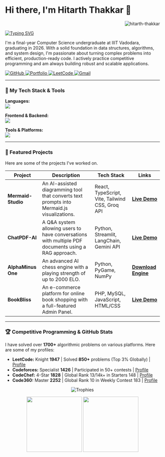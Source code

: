 # Hi there, I'm Hitarth Thakkar 👋

<p align="right"> 
  <img src="https://komarev.com/ghpvc/?username=HitarthThakkar&label=Profile%20Views&color=blueviolet&style=flat" alt="hitarth-thakkar" /> 
</p>

<a href="https://git.io/typing-svg"><img src="https://readme-typing-svg.demolab.com?font=Fira+Code&weight=600&size=25&pause=1000&color=20C20E&background=00000000&width=435&lines=Full-Stack+Developer;Competitive+Programmer;Lifelong+Learner" alt="Typing SVG" /></a>

I'm a final-year Computer Science undergraduate at IIIT Vadodara, graduating in 2026. With a solid foundation in data structures, algorithms, and system design, I'm passionate about turning complex problems into efficient, production-ready code. I actively practice competitive programming and am always building robust and scalable applications.

<p align="left">
  <a href="https://github.com/HitarthThakkar" target="_blank">
    <img src="https://img.shields.io/badge/GitHub-181717?style=for-the-badge&logo=github&logoColor=white" alt="GitHub"/>
  </a>
  <a href="https://hitarth-thakkar-portfolio.vercel.app/" target="_blank">
    <img src="https://img.shields.io/badge/Portfolio-000000?style=for-the-badge&logo=Vercel&logoColor=white" alt="Portfolio"/>
  </a>
  <a href="https://leetcode.com/u/Hitarth_Thakkar/" target="_blank">
    <img src="https://img.shields.io/badge/LeetCode-FFA116?style=for-the-badge&logo=LeetCode&logoColor=black" alt="LeetCode"/>
  </a>
   <a href="mailto:hitarththakkar0212@gmail.com" target="_blank">
    <img src="https://img.shields.io/badge/Gmail-EA4335?style=for-the-badge&logo=Gmail&logoColor=white" alt="Gmail"/>
  </a>
</p>

---

### 🚀 My Tech Stack & Tools

<p align="left">
  <strong>Languages:</strong><br>
  <a href="https://skillicons.dev">
    <img src="https://skillicons.dev/icons?i=python,cpp,java,javascript,typescript,html,css,php,mysql" />
  </a>
</p>
<p align="left">
  <strong>Frontend & Backend:</strong><br>
  <a href="https://skillicons.dev">
    <img src="https://skillicons.dev/icons?i=react,nextjs,redux,nodejs,express,mongodb,tailwind" />
  </a>
</p>
<p align="left">
  <strong>Tools & Platforms:</strong><br>
  <a href="https://skillicons.dev">
    <img src="https://skillicons.dev/icons?i=git,github,linux,firebase,pytorch,numpy,vite" />
  </a>
</p>

---

### 🔧 Featured Projects

Here are some of the projects I've worked on.

| Project                     | Description                                                                                             | Tech Stack                                       | Links                                                                                                              |
| --------------------------- | ------------------------------------------------------------------------------------------------------- | ------------------------------------------------ | ------------------------------------------------------------------------------------------------------------------ |
| **Mermaid-Studio** | An AI-assisted diagramming tool that converts text prompts into Mermaid.js visualizations.              | React, TypeScript, Vite, Tailwind CSS, Groq API  | <a href="https://mermaid-studio-hitarth.vercel.app/">**Live Demo**</a>                                                     |
| **ChatPDF-AI** | A Q&A system allowing users to have conversations with multiple PDF documents using a RAG approach.       | Python, Streamlit, LangChain, Gemini API         | <a href="https://chatpdf-ai-hitarth-thakkar.streamlit.app/">**Live Demo**</a>                                                     |
| **AlphaMinus One** | An advanced AI chess engine with a playing strength of up to 2000 ELO.                                   | Python, PyGame, NumPy                            | <a href="https://github.com/HitarthThakkar/AlphaMinus-One-Chess-Engine/releases/tag/v1.0.0](https://drive.google.com/file/d/1NWVfKKY7_NE9MqD0ZJE88GRehnAYa8ae/view?usp=sharing">**Download Engine**</a>       |
| **BookBliss** | An e-commerce platform for online book shopping with a full-featured Admin Panel.                         | PHP, MySQL, JavaScript, HTML/CSS                 | <a href="https://bookbliss.infinityfreeapp.com/">**Live Demo**</a>                                                    |

---

### 🏆 Competitive Programming & GitHub Stats

I have solved over **1700+** algorithmic problems on various platforms. Here are some of my profiles:

-   **LeetCode:** Knight **1947** | Solved **850+** problems (Top 3% Globally) | <a href="https://leetcode.com/u/Hitarth_Thakkar/">Profile</a>
-   **Codeforces:** Specialist **1426** | Participated in 50+ contests | <a href="https://codeforces.com/profile/Hitarth_Thakkar">Profile</a>
-   **CodeChef:** 4-Star **1828** | Global Rank 13/14k+ in Starters 148 | <a href="https://www.codechef.com/users/professor_0212">Profile</a>
-   **Code360:** Master **2252** | Global Rank 10 in Weekly Contest 183 | <a href="https://www.naukri.com/code360/profile/93389ecd-28b6-498a-8cdf-68c955883e46">Profile</a>

<p align="center">
  <img src="https://github-profile-trophy.vercel.app/?username=HitarthThakkar&theme=tokyonight&row=1&column=7&no-frame=true&no-bg=true" alt="Trophies" />
</p>

<p align="center">
  <img height="180em" src="https://github-readme-stats.vercel.app/api?username=HitarthThakkar&show_icons=true&theme=tokyonight&include_all_commits=true&count_private=true"/>
  <img height="180em" src="https://github-readme-stats.vercel.app/api/top-langs/?username=HitarthThakkar&layout=compact&langs_count=8&theme=tokyonight"/>
</p>
